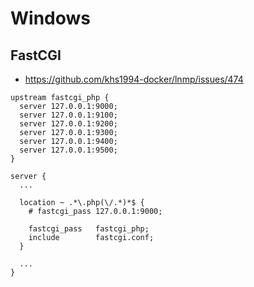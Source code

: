 # Windows

## FastCGI

* https://github.com/khs1994-docker/lnmp/issues/474

```nginx
upstream fastcgi_php {
  server 127.0.0.1:9000;
  server 127.0.0.1:9100;
  server 127.0.0.1:9200;
  server 127.0.0.1:9300;
  server 127.0.0.1:9400;
  server 127.0.0.1:9500;
}

server {
  ...

  location ~ .*\.php(\/.*)*$ {
    # fastcgi_pass 127.0.0.1:9000;

    fastcgi_pass   fastcgi_php;
    include        fastcgi.conf;
  }

  ...
}
```
